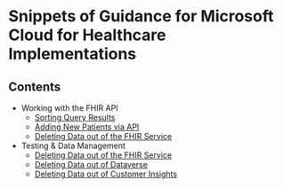 
# Snippets of Guidance for Microsoft Cloud for Healthcare Implementations

## Contents

* Working with the FHIR API
    * [Sorting Query Results](./FHIR_Sorting.md)
    * [Adding New Patients via API](./FHIR_NewPatient.md)
    * [Deleting Data out of the FHIR Service](./FHIR_Deletes.md)
* Testing & Data Management
    * [Deleting Data out of the FHIR Service](./FHIR_Deletes.md)
    * [Deleting Data out of Dataverse](./Dataverse_Deletes.md)
    * [Deleting Data out of Customer Insights](./CI_Deletes.md)
